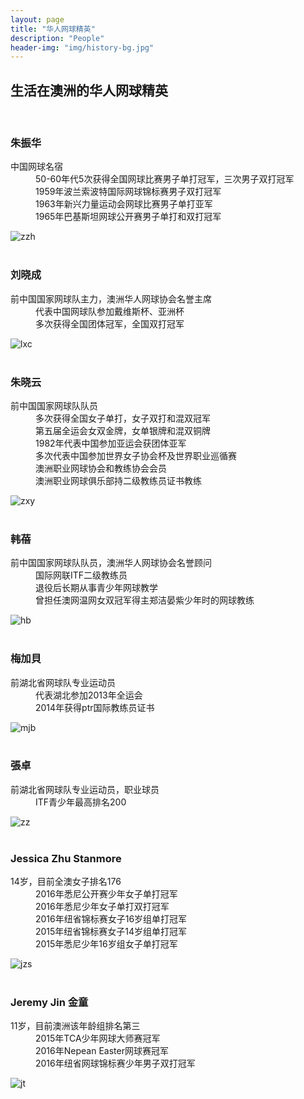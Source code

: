 ```yaml
---
layout: page
title: "华人网球精英"
description: "People"
header-img: "img/history-bg.jpg"
---
```

<h2>生活在澳洲的华人网球精英</h2>
<br>
<div class="row">
  <div class="col-xs-12 col-sm-12 col-md-3 col-lg-3">
    <h3>朱振华</h3>
  </div>
  <div class="col-xs-12 col-sm-12 col-md-offset-1 col-md-8 col-lg-offset-1 col-lg-8">
    <dl>
      <dt>中国网球名宿</dt>
      <dd>50-60年代5次获得全国网球比赛男子单打冠军，三次男子双打冠军</dd>
      <dd>1959年波兰索波特国际网球锦标赛男子双打冠军</dd>
      <dd>1963年新兴力量运动会网球比赛男子单打亚军</dd>
      <dd>1965年巴基斯坦网球公开赛男子单打和双打冠军</dd>
    </dl>
    <img class="img-responsive" src="https://c5.staticflickr.com/9/8615/28530030996_9cd93db86f_o.jpg" alt="zzh" />
  </div>
</div>
<br>
<div class="row">
  <div class="col-xs-12 col-sm-12 col-md-3 col-lg-3">
    <h3>刘晓成</h3>
  </div>
  <div class="col-xs-12 col-sm-12 col-md-offset-1 col-md-8 col-lg-offset-1 col-lg-8">
    <dl>
      <dt>前中国国家网球队主力，澳洲华人网球协会名誉主席</dt>
      <dd>代表中国网球队参加戴维斯杯、亚洲杯</dd>
      <dd>多次获得全国团体冠军，全国双打冠军</dd>
    </dl>
    <img class="img-responsive" src="https://c3.staticflickr.com/9/8858/28585938386_52113c8cf2.jpg" alt="lxc" />
  </div>
</div>
<br>
<div class="row">
  <div class="col-xs-12 col-sm-12 col-md-3 col-lg-3">
    <h3>朱晓云</h3>
  </div>
  <div class="col-xs-12 col-sm-12 col-md-offset-1 col-md-8 col-lg-offset-1 col-lg-8">
    <dl>
      <dt>前中国国家网球队队员</dt>
      <dd>多次获得全国女子单打，女子双打和混双冠军</dd>
      <dd>第五届全运会女双金牌，女单银牌和混双铜牌</dd>
      <dd>1982年代表中国参加亚运会获团体亚军</dd>
      <dd>多次代表中国参加世界女子协会杯及世界职业巡循赛</dd>
      <dd>澳洲职业网球协会和教练协会会员</dd>
      <dd>澳洲职业网球俱乐部持二级教练员证书教练</dd>
    </dl>
    <img class="img-responsive" src="https://c1.staticflickr.com/9/8770/28585938616_a6da232fd7.jpg" alt="zxy" />
  </div>
</div>
<br>
<div class="row">
  <div class="col-xs-12 col-sm-12 col-md-3 col-lg-3">
    <h3>韩蓓</h3>
  </div>
  <div class="col-xs-12 col-sm-12 col-md-offset-1 col-md-8 col-lg-offset-1 col-lg-8">
    <dl>
      <dt>前中国国家网球队队员，澳洲华人网球协会名誉顾问</dt>
      <dd>国际网联ITF二级教练员</dd>
      <dd>退役后长期从事青少年网球教学</dd>
      <dd>曾担任澳网温网女双冠军得主郑洁晏紫少年时的网球教练</dd>
    </dl>
    <img class="img-responsive" src="https://c7.staticflickr.com/9/8886/28494934862_b0c4c8fcc2_c.jpg" alt="hb" />
  </div>
</div>
<br>
<div class="row">
  <div class="col-xs-12 col-sm-12 col-md-3 col-lg-3">
    <h3>梅加貝</h3>
  </div>
  <div class="col-xs-12 col-sm-12 col-md-offset-1 col-md-8 col-lg-offset-1 col-lg-8">
    <dl>
      <dt>前湖北省网球队专业运动员</dt>
      <dd>代表湖北参加2013年全运会</dd>
      <dd>2014年获得ptr国际教练员证书</dd>
    </dl>
    <img class="img-responsive" src="https://c1.staticflickr.com/9/8796/27945484784_3eac77efb5_z.jpg" alt="mjb" />
  </div>
</div>
<br>
<div class="row">
  <div class="col-xs-12 col-sm-12 col-md-3 col-lg-3">
    <h3>張卓</h3>
  </div>
  <div class="col-xs-12 col-sm-12 col-md-offset-1 col-md-8 col-lg-offset-1 col-lg-8">
    <dl>
      <dt>前湖北省网球队专业运动员，职业球员</dt>
      <dd>ITF青少年最高排名200</dd>
    </dl>
    <img class="img-responsive" src="https://c7.staticflickr.com/9/8898/28278468150_59df518355_z.jpg" alt="zz" />
  </div>
</div>
<br>
<div class="row">
  <div class="col-xs-12 col-sm-12 col-md-3 col-lg-3">
    <h3>Jessica Zhu Stanmore</h3>
  </div>
  <div class="col-xs-12 col-sm-12 col-md-offset-1 col-md-8 col-lg-offset-1 col-lg-8">
    <dl>
      <dt>14岁，目前全澳女子排名176</dt>
      <dd>2016年悉尼公开赛少年女子单打冠军</dd>
      <dd>2016年悉尼少年女子单打双打冠军</dd>
      <dd>2016年纽省锦标赛女子16岁组单打冠军</dd>
      <dd>2015年纽省锦标赛女子14岁组单打冠军</dd>
      <dd>2015年悉尼少年16岁组女子单打冠军</dd>
    </dl>
    <img class="img-responsive" src="https://c1.staticflickr.com/9/8611/28001613304_43f3d490fd.jpg" alt="jzs" />
  </div>
</div>
<br>
<div class="row">
  <div class="col-xs-12 col-sm-12 col-md-3 col-lg-3">
    <h3>Jeremy Jin 金童</h3>
  </div>
  <div class="col-xs-12 col-sm-12 col-md-offset-1 col-md-8 col-lg-offset-1 col-lg-8">
    <dl>
      <dt>11岁，目前澳洲该年龄组排名第三</dt>
      <dd>2015年TCA少年网球大师赛冠军</dd>
      <dd>2016年Nepean Easter网球赛冠军</dd>
      <dd>2016年纽省网球锦标赛少年男子双打冠军</dd>
    </dl>
    <img class="img-responsive" src="https://c4.staticflickr.com/9/8307/28484548291_6876e77dba_z.jpg" alt="jt" />
  </div>
</div>

